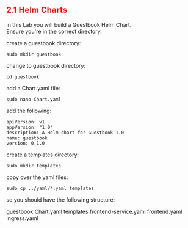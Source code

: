 ## <font color='red'> 2.1 Helm Charts </font>
in this Lab you will build a Guestbook Helm Chart.  
Ensure you're in the correct directory.

create a guestbook directory:
```
sudo mkdir guestbook
```
change to guestbook directory:
```
cd guestbook
```
add a Chart.yaml file:
```
sudo nano Chart.yaml
```
add the following:
```
apiVersion: v1
appVersion: "1.0"
description: A Helm chart for Guestbook 1.0 
name: guestbook
version: 0.1.0
```
create a templates directory:
```
sudo mkdir templates
```
copy over the yaml files:
```
sudo cp ../yaml/*.yaml templates
```
so you should have the following structure:  

guestbook
   Chart.yaml
   templates
      frontend-service.yaml
      frontend.yaml
      ingress.yaml
